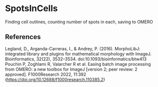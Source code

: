 # SpotsInCells
Finding cell outlines, counting number of spots in each, saving to OMERO

## References

Legland, D., Arganda-Carreras, I., & Andrey, P. (2016). MorphoLibJ: integrated library and plugins for mathematical morphology with ImageJ. Bioinformatics, 32(22), 3532–3534. doi:10.1093/bioinformatics/btw413
Pouchin P, Zoghlami R, Valarcher R et al. Easing batch image processing from OMERO: a new toolbox for ImageJ [version 2; peer review: 2 approved]. F1000Research 2022, 11:392 (https://doi.org/10.12688/f1000research.110385.2) 
